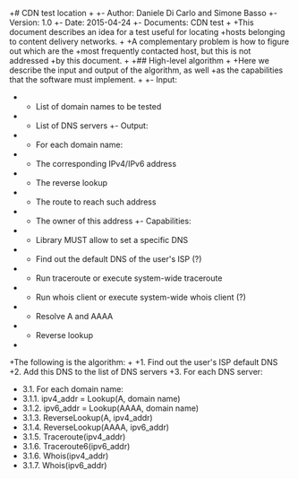 +# CDN test location
+
+- Author: Daniele Di Carlo and Simone Basso
+- Version: 1.0
+- Date: 2015-04-24
+- Documents: CDN test
+
+This document describes an idea for a test useful for locating
+hosts belonging to content delivery networks.
+
+A complementary problem is how to figure out which are the
+most frequently contacted host, but this is not addressed
+by this document.
+
+## High-level algorithm
+
+Here we describe the input and output of the algorithm, as well
+as the capabilities that the software must implement.
+
+- Input:
+  - List of domain names to be tested
+  - List of DNS servers
+- Output:
+  - For each domain name:
+    - The corresponding IPv4/IPv6 address
+    - The reverse lookup
+    - The route to reach such address
+    - The owner of this address
+- Capabilities:
+  - Library MUST allow to set a specific DNS
+  - Find out the default DNS of the user's ISP (?)
+  - Run traceroute or execute system-wide traceroute
+  - Run whois client or execute system-wide whois client (?)
+  - Resolve A and AAAA
+  - Reverse lookup
+
+The following is the algorithm:
+
+1. Find out the user's ISP default DNS
+2. Add this DNS to the list of DNS servers
+3. For each DNS server:
+  3.1. For each domain name:
+    3.1.1. ipv4_addr = Lookup(A, domain name)
+    3.1.2. ipv6_addr = Lookup(AAAA, domain name)
+    3.1.3. ReverseLookup(A, ipv4_addr)
+    3.1.4. ReverseLookup(AAAA, ipv6_addr)
+    3.1.5. Traceroute(ipv4_addr)
+    3.1.6. Traceroute6(ipv6_addr)
+    3.1.6. Whois(ipv4_addr)
+    3.1.7. Whois(ipv6_addr)

